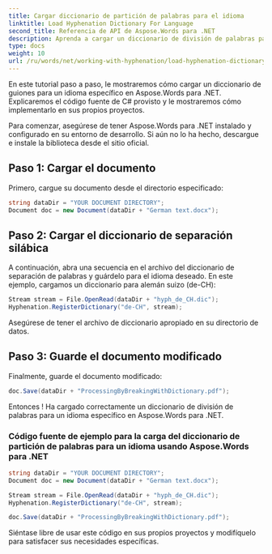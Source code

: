 ```yaml
---
title: Cargar diccionario de partición de palabras para el idioma
linktitle: Load Hyphenation Dictionary For Language
second_title: Referencia de API de Aspose.Words para .NET
description: Aprenda a cargar un diccionario de división de palabras para un idioma específico en Aspose.Words para .NET.
type: docs
weight: 10
url: /ru/words/net/working-with-hyphenation/load-hyphenation-dictionary-for-language/
---
```


En este tutorial paso a paso, le mostraremos cómo cargar un diccionario de guiones para un idioma específico en Aspose.Words para .NET. Explicaremos el código fuente de C# provisto y le mostraremos cómo implementarlo en sus propios proyectos.

Para comenzar, asegúrese de tener Aspose.Words para .NET instalado y configurado en su entorno de desarrollo. Si aún no lo ha hecho, descargue e instale la biblioteca desde el sitio oficial.

## Paso 1: Cargar el documento

Primero, cargue su documento desde el directorio especificado:

```csharp
string dataDir = "YOUR DOCUMENT DIRECTORY";
Document doc = new Document(dataDir + "German text.docx");
```

## Paso 2: Cargar el diccionario de separación silábica

A continuación, abra una secuencia en el archivo del diccionario de separación de palabras y guárdelo para el idioma deseado. En este ejemplo, cargamos un diccionario para alemán suizo (de-CH):

```csharp
Stream stream = File.OpenRead(dataDir + "hyph_de_CH.dic");
Hyphenation.RegisterDictionary("de-CH", stream);
```

Asegúrese de tener el archivo de diccionario apropiado en su directorio de datos.

## Paso 3: Guarde el documento modificado

Finalmente, guarde el documento modificado:

```csharp
doc.Save(dataDir + "ProcessingByBreakingWithDictionary.pdf");
```

Entonces ! Ha cargado correctamente un diccionario de división de palabras para un idioma específico en Aspose.Words para .NET.

### Código fuente de ejemplo para la carga del diccionario de partición de palabras para un idioma usando Aspose.Words para .NET

```csharp
string dataDir = "YOUR DOCUMENT DIRECTORY";
Document doc = new Document(dataDir + "German text.docx");

Stream stream = File.OpenRead(dataDir + "hyph_de_CH.dic");
Hyphenation.RegisterDictionary("de-CH", stream);

doc.Save(dataDir + "ProcessingByBreakingWithDictionary.pdf");
```

Siéntase libre de usar este código en sus propios proyectos y modifíquelo para satisfacer sus necesidades específicas.